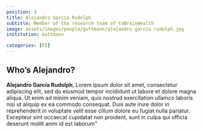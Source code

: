 ```yaml
---
position: 3
title: Alejandro García Rudolph
subtitle: Member of the research team of toBrainHealth
image: assets/images/people/guttmann/alejandro garcía rudolph.jpg
institution: Guttmann

categories: [PI]
---
```


## Who’s Alejandro?

**Alejandro García Rudolph**, Lorem ipsum dolor sit amet, consectetur adipiscing elit, sed do eiusmod tempor incididunt ut labore et dolore magna aliqua. Ut enim ad minim veniam, quis nostrud exercitation ullamco laboris nisi ut aliquip ex ea commodo consequat. Duis aute irure dolor in reprehenderit in voluptate velit esse cillum dolore eu fugiat nulla pariatur. Excepteur sint occaecat cupidatat non proident, sunt in culpa qui officia deserunt mollit anim id est laborum"